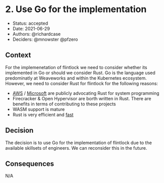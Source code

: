 # 2. Use Go for the implementation

* Status: accepted
* Date: 2021-06-29
* Authors: @richardcase
* Deciders: @mnowster @pfzero

## Context

For the implemenetation of flintlock we need to consider whether its implemented in Go or should we consider Rust. Go is the language used predominatly at Weaveworks and within the Kubernetes ecosystem. However, we need to consider Rust for flintlock for the following reasons:

* [AWS](https://aws.amazon.com/blogs/opensource/innovating-with-rust/) / [Microsoft](https://msrc-blog.microsoft.com/2019/07/22/why-rust-for-safe-systems-programming/) are publicly advocating Rust for system programming
* Firecracker & Open Hypervisor are borth written in Rust. There are benefits in terms of contributing to these projects
* WASM support is mature
* Rust is very efficient and [fast](https://benchmarksgame-team.pages.debian.net/benchmarksgame/which-programs-are-fastest.html)

## Decision

The decision is to use Go for the implementation of flintlock due to the available skillsets of engineers. We can reconsider this in the future.

## Consequences
N/A